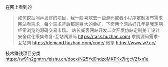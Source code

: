 在网上看到的

> 如何挖掘闷声发财的项目，我一般喜欢去一些源码或者小程序定制发布需求网站看需求，每个需求背后都是巨大的金矿，下面两个网站好几年是我定期经常浏览的源码交易市场。
> 站长威客网站开发二次开发仿站定制美工设计安全优化采集修复-互站网源码 https://task.huzhan.com/
> 求购源码需求-互站网 https://demand.huzhan.com/code/
> 微擎 https://www.w7.cc/

技术赚钱项目分类
https://w91h2gmtrn.feishu.cn/docx/N25Yd0ndzoMKPKx7lrgcVZfxn1e